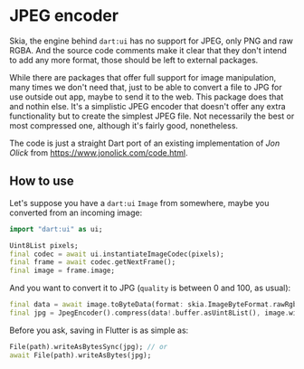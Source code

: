 # JPEG encoder

Skia, the engine behind `dart:ui` has no support for JPEG, only PNG and raw RGBA. And the source
code comments make it clear that they don't intend to add any more format, those should be left to
external packages.

While there are packages that offer full support for image manipulation, many times we don't need
that, just to be able to convert a file to JPG for use outside out app, maybe to send it to the web.
This package does that and nothin else. It's a simplistic JPEG encoder that doesn't offer any extra
functionality but to create the simplest JPEG file. Not necessarily the best or most compressed one,
although it's fairly good, nonetheless.

The code is just a straight Dart port of an existing implementation of _Jon Olick_ from
https://www.jonolick.com/code.html.

## How to use

Let's suppose you have a `dart:ui` `Image` from somewhere, maybe you converted from an incoming image:

```dart
import "dart:ui" as ui;

Uint8List pixels;
final codec = await ui.instantiateImageCodec(pixels);
final frame = await codec.getNextFrame();
final image = frame.image;
```

And you want to convert it to JPG (`quality` is between 0 and 100, as usual):

```dart
final data = await image.toByteData(format: skia.ImageByteFormat.rawRgba);
final jpg = JpegEncoder().compress(data!.buffer.asUint8List(), image.width, image.height, 90);
```

Before you ask, saving in Flutter is as simple as:

```dart
File(path).writeAsBytesSync(jpg); // or
await File(path).writeAsBytes(jpg);
```
